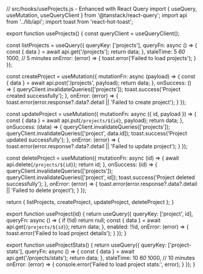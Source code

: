 // src/hooks/useProjects.js - Enhanced with React Query
import { useQuery, useMutation, useQueryClient } from '@tanstack/react-query';
import api from '../lib/api';
import toast from 'react-hot-toast';

export function useProjects() {
  const queryClient = useQueryClient();

  const listProjects = useQuery({
    queryKey: ['projects'],
    queryFn: async () => {
      const { data } = await api.get('/projects');
      return data;
    },
    staleTime: 5 *60* 1000, // 5 minutes
    onError: (error) => {
      toast.error('Failed to load projects');
    }
  });

  const createProject = useMutation({
    mutationFn: async (payload) => {
      const { data } = await api.post('/projects', payload);
      return data;
    },
    onSuccess: () => {
      queryClient.invalidateQueries(['projects']);
      toast.success('Project created successfully');
    },
    onError: (error) => {
      toast.error(error.response?.data?.detail || 'Failed to create project');
    }
  });

  const updateProject = useMutation({
    mutationFn: async ({ id, payload }) => {
      const { data } = await api.put(`/projects/${id}`, payload);
      return data;
    },
    onSuccess: (data) => {
      queryClient.invalidateQueries(['projects']);
      queryClient.invalidateQueries(['project', data.id]);
      toast.success('Project updated successfully');
    },
    onError: (error) => {
      toast.error(error.response?.data?.detail || 'Failed to update project');
    }
  });

  const deleteProject = useMutation({
    mutationFn: async (id) => {
      await api.delete(`/projects/${id}`);
      return id;
    },
    onSuccess: (id) => {
      queryClient.invalidateQueries(['projects']);
      queryClient.invalidateQueries(['project', id]);
      toast.success('Project deleted successfully');
    },
    onError: (error) => {
      toast.error(error.response?.data?.detail || 'Failed to delete project');
    }
  });

  return {
    listProjects,
    createProject,
    updateProject,
    deleteProject
  };
}

export function useProject(id) {
  return useQuery({
    queryKey: ['project', id],
    queryFn: async () => {
      if (!id) return null;
      const { data } = await api.get(`/projects/${id}`);
      return data;
    },
    enabled: !!id,
    onError: (error) => {
      toast.error('Failed to load project details');
    }
  });
}

export function useProjectStats() {
  return useQuery({
    queryKey: ['project-stats'],
    queryFn: async () => {
      const { data } = await api.get('/projects/stats');
      return data;
    },
    staleTime: 10 *60* 1000, // 10 minutes
    onError: (error) => {
      console.error('Failed to load project stats:', error);
    }
  });
}
